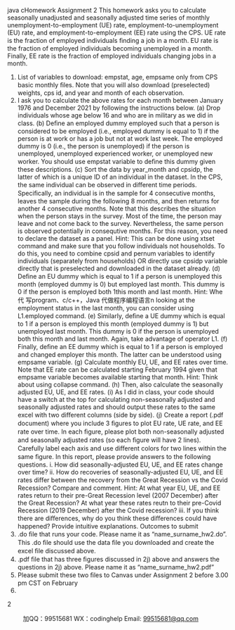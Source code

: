 java cHomework Assignment 2
This homework asks you to calculate seasonally unadjusted and seasonally adjusted time series
of monthly unemployment-to-employment (UE) rate, employment-to-unemployment (EU) rate,
and employment-to-employment (EE) rate using the CPS. UE rate is the fraction of employed
individuals ﬁnding a job in a month. EU rate is the fraction of employed individuals becoming
unemployed in a month. Finally, EE rate is the fraction of employed individuals changing jobs in
a month.
1. List of variables to download: empstat, age, empsame only from CPS basic monthly ﬁles.
Note that you will also download (preselected) weights, cps id, and year and month of each
observation.
2. I ask you to calculate the above rates for each month between January 1976 and December
2021 by following the instructions below.
(a) Drop individuals whose age below 16 and who are in military as we did in class.
(b) Deﬁne an employed dummy employed such that a person is considered to be employed
(i.e., employed dummy is equal to 1) if the person is at work or has a job but not at
work last week. The employed dummy is 0 (i.e., the person is unemployed) if the person
is unemployed, unemployed experienced worker, or unemployed new worker. You should
use empstat variable to deﬁne this dummy given these descriptions.
(c) Sort the data by year_month and cpsidp, the latter of which is a unique ID of an
individual in the dataset. In the CPS, the same individual can be observed in diﬀerent
time periods. Speciﬁcally, an individual is in the sample for 4 consecutive months, leaves
the sample during the following 8 months, and then returns for another 4 consecutive
months. Note that this describes the situation when the person stays in the survey. Most
of the time, the person may leave and not come back to the survey. Nevertheless, the
same person is observed potentially in consequtive months. For this reason, you need to
declare the dataset as a panel. Hint: This can be done using xtset command and make
sure that you follow individuals not households. To do this, you need to combine cpsid
and pernum variables to identify individuals (separately from households) OR directly
use cpsidp variable directly that is preselected and downloaded in the dataset already.
(d) Deﬁne an EU dummy which is equal to 1 if a person is unemployed this month (employed
dummy is 0) but employed last month. This dummy is 0 if the person is employed both
1this month and last month. Hint: Whe代 写program、c/c++，Java
代做程序编程语言n looking at the employment status in the last
month, you can consider using L1.employed command.
(e) Similarly, deﬁne a UE dummy which is equal to 1 if a person is employed this month
(employed dummy is 1) but unemployed last month. This dummy is 0 if the person is
unemployed both this month and last month. Again, take advantage of operator L1.
(f) Finally, deﬁne an EE dummy which is equal to 1 if a person is employed and changed
employer this month. The latter can be understood using empsame variable.
(g) Calculate monthly EU, UE, and EE rates over time. Note that EE rate can be calculated
starting February 1994 given that empsame variable becomes available starting that
month. Hint: Think about using collapse command.
(h) Then, also calculate the seasonally adjusted EU, UE, and EE rates.
(i) As I did in class, your code should have a switch at the top for calculating non-seasonally
adjusted and seasonally adjusted rates and should output these rates to the same excel
with two diﬀerent columns (side by side).
(j) Create a report (.pdf document) where you include 3 ﬁgures to plot EU rate, UE rate,
and EE rate over time. In each ﬁgure, please plot both non-seasonally adjusted and
seasonally adjusted rates (so each ﬁgure will have 2 lines). Carefully label each axis and
use diﬀerent colors for two lines within the same ﬁgure. In this report, please provide
answers to the following questions.
i. How did seasonally-adjusted EU, UE, and EE rates change over time?
ii. How do recoveries of seasonally-adjusted EU, UE, and EE rates diﬀer between the
recovery from the Great Recession vs the Covid Recession? Compare and comment.
Hint: At what year EU, UE, and EE rates return to their pre-Great Recession level
(2007 December) after the Great Recession? At what year these rates reutn to their
pre-Covid Recession (2019 December) after the Covid recession?
iii. If you think there are diﬀerences, why do you think these diﬀerences could have
happened? Provide intuitive explanations.
Outcomes to submit
1. .do ﬁle that runs your code. Please name it as “name_surname_hw2.do”. This .do ﬁle should
use the data ﬁle you downloaded and create the excel ﬁle discussed above.
2. .pdf ﬁle that has three ﬁgures discussed in 2j) above and answers the questions in 2j) above.
Please name it as “name_surname_hw2.pdf”
3. Please submit these two ﬁles to Canvas under Assignment 2 before 3.00 pm CST on February
12.
2

         
加QQ：99515681  WX：codinghelp  Email: 99515681@qq.com
